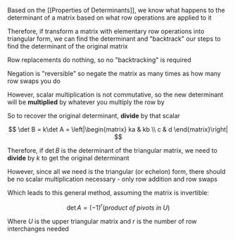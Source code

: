 Based on the [[Properties of Determinants]], we know what happens to the determinant of a matrix based on what row operations are applied to it

Therefore, if transform a matrix with elementary row operations into triangular form, we can find the determinant and "backtrack" our steps to find the determinant of the original matrix

Row replacements do nothing, so no "backtracking" is required

Negation is "reversible" so negate the matrix as many times as how many row swaps you do

However, scalar multiplication is not commutative, so the new determinant will be **multiplied** by whatever you multiply the row by

So to recover the original determinant, **divide** by that scalar

$$
\det B = k\det A  = \left|\begin{matrix}
ka & kb \\
c & d 
\end{matrix}\right|
$$

Therefore, if $\det B$ is the determinant of the triangular matrix, we need to **divide** by $k$ to get the original determinant

However, since all we need is the triangular (or echelon) form, there should be no scalar multiplication necessary - only row addition and row swaps

Which leads to this general method, assuming the matrix is invertible:

$$
\det{A} = (-1)^r(product \ of \ pivots \ in \ U)$$

Where $U$ is the upper triangular matrix and $r$ is the number of row interchanges needed